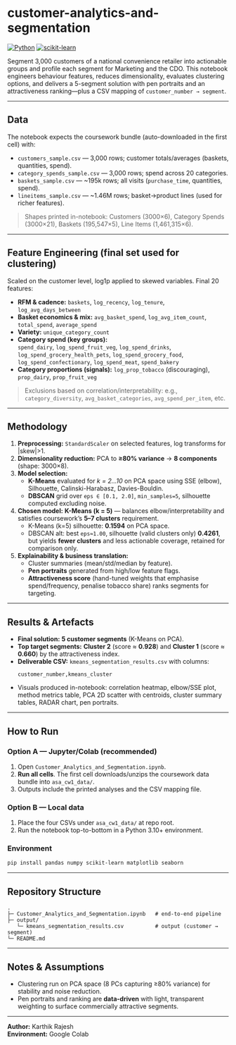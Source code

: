 # customer-analytics-and-segmentation

[![Python](https://img.shields.io/badge/Python-3.10%2B-3776AB?logo=python&logoColor=white)](#)
[![scikit-learn](https://img.shields.io/badge/ML-scikit--learn-F7931E?logo=scikitlearn&logoColor=white)](#)

Segment 3,000 customers of a national convenience retailer into actionable groups and profile each segment for Marketing and the CDO. This notebook engineers behaviour features, reduces dimensionality, evaluates clustering options, and delivers a 5-segment solution with pen portraits and an attractiveness ranking—plus a CSV mapping of `customer_number → segment`.

---

## Data

The notebook expects the coursework bundle (auto-downloaded in the first cell) with:

- `customers_sample.csv` — 3,000 rows; customer totals/averages (baskets, quantities, spend).  
- `category_spends_sample.csv` — 3,000 rows; spend across 20 categories.  
- `baskets_sample.csv` — ~195k rows; all visits (`purchase_time`, quantities, spend).  
- `lineitems_sample.csv` — ~1.46M rows; basket→product lines (used for richer features).

> Shapes printed in-notebook: Customers (3000×6), Category Spends (3000×21), Baskets (195,547×5), Line Items (1,461,315×6).

---

## Feature Engineering (final set used for clustering)

Scaled on the customer level, log1p applied to skewed variables. 
Final 20 features:

- **RFM & cadence:** `baskets`, `log_recency`, `log_tenure`, `log_avg_days_between`  
- **Basket economics & mix:** `avg_basket_spend`, `log_avg_item_count`, `total_spend`, `average_spend`  
- **Variety:** `unique_category_count`  
- **Category spend (key groups):**  
  `spend_dairy`, `log_spend_fruit_veg`, `log_spend_drinks`,  
  `log_spend_grocery_health_pets`, `log_spend_grocery_food`,  
  `log_spend_confectionary`, `log_spend_meat`, `spend_bakery`  
- **Category proportions (signals):** `log_prop_tobacco` (discouraging), `prop_dairy`, `prop_fruit_veg`

> Exclusions based on correlation/interpretability: e.g., `category_diversity`, `avg_basket_categories`, `avg_spend_per_item`, etc.

---

## Methodology

1. **Preprocessing:** `StandardScaler` on selected features, log transforms for |skew|>1.  
2. **Dimensionality reduction:** PCA to **≥80% variance** → **8 components** (shape: 3000×8).  
3. **Model selection:**  
   - **K-Means** evaluated for *k = 2…10* on PCA space using SSE (elbow), Silhouette, Calinski-Harabasz, Davies-Bouldin.  
   - **DBSCAN** grid over `eps ∈ [0.1, 2.0]`, `min_samples=5`, silhouette computed excluding noise.
4. **Chosen model:** **K-Means (k = 5)** — balances elbow/interpretability and satisfies coursework’s **5–7 clusters** requirement.  
   - K-Means (k=5) silhouette: **0.1594** on PCA space.  
   - DBSCAN alt: best `eps≈1.00`, silhouette (valid clusters only) **0.4261**, but yields **fewer clusters** and less actionable coverage, retained for comparison only.
5. **Explainability & business translation:**  
   - Cluster summaries (mean/std/median by feature).  
   - **Pen portraits** generated from high/low feature flags.  
   - **Attractiveness score** (hand-tuned weights that emphasise spend/frequency, penalise tobacco share) ranks segments for targeting.

---

## Results & Artefacts

- **Final solution:** **5 customer segments** (K-Means on PCA).  
- **Top target segments:** **Cluster 2** (score ≈ **0.928**) and **Cluster 1** (score ≈ **0.660**) by the attractiveness index.  
- **Deliverable CSV:** `kmeans_segmentation_results.csv` with columns:
  ```
  customer_number,kmeans_cluster
  ```
- Visuals produced in-notebook: correlation heatmap, elbow/SSE plot, method metrics table, PCA 2D scatter with centroids, cluster summary tables, RADAR chart, pen portraits.

---

## How to Run

### Option A — Jupyter/Colab (recommended)
1. Open `Customer_Analytics_and_Segmentation.ipynb`.  
2. **Run all cells**. The first cell downloads/unzips the coursework data bundle into `asa_cw1_data/`.  
3. Outputs include the printed analyses and the CSV mapping file.

### Option B — Local data
1. Place the four CSVs under `asa_cw1_data/` at repo root.  
2. Run the notebook top-to-bottom in a Python 3.10+ environment.

### Environment
```bash
pip install pandas numpy scikit-learn matplotlib seaborn
```

---

## Repository Structure
```
.
├─ Customer_Analytics_and_Segmentation.ipynb   # end-to-end pipeline
├─ output/
   └─ kmeans_segmentation_results.csv          # output (customer → segment)
└─ README.md
```

---

## Notes & Assumptions

- Clustering run on PCA space (8 PCs capturing ≥80% variance) for stability and noise reduction.   
- Pen portraits and ranking are **data-driven** with light, transparent weighting to surface commercially attractive segments.

---

**Author:** Karthik Rajesh  
**Environment:** Google Colab
